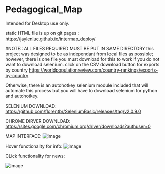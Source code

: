 # Pedagogical_Map

Intended for Desktop use only.

static HTML file is up on git pages : https://jaylenluc.github.io/intermap_deploy/

#NOTE:: ALL FILES REQUIRED MUST BE PUT IN SAME DIRECTORY
this project  was designed to be as independant from local files as possible; however, there is one file you must download for this to work if you do not want to download selenium.
click on the  CSV download button for exports by country https://worldpopulationreview.com/country-rankings/exports-by-country

Otherwise, there is an autohotkey selenium module included that will automate this process but you will have to download selenium for python and autohotkey.


SELENIUM DOWNLOAD: https://github.com/florentbr/SeleniumBasic/releases/tag/v2.0.9.0

CHROME DIRVER DOWNLOAD: https://sites.google.com/chromium.org/driver/downloads?authuser=0

MAP INTERFACE:
![image](https://user-images.githubusercontent.com/91278747/192134185-91a12aed-274d-4bee-a79f-065425bc16fb.png)

Hover functionality for info:
![image](https://user-images.githubusercontent.com/91278747/192134220-29aa5e2f-61f0-4f76-84dc-eec6ae2a95a0.png)




CLick functionality for news:

![image](https://user-images.githubusercontent.com/91278747/192134245-950d150e-0c1f-402d-bdb9-4df3feff5266.png)

